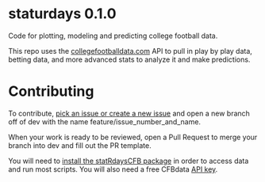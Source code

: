 # staturdays 0.1.0

Code for plotting, modeling and predicting college football data.

This repo uses the [collegefootballdata.com](www.collegefootballdata.com) API to pull in play by play data, betting data, and more advanced stats to analyze it and make predictions.

# Contributing
To contribute, [pick an issue or create a new issue](https://github.com/kylebennison/staturdays/issues) and open a new branch off of dev with the name feature/issue_number_and_name.

When your work is ready to be reviewed, open a Pull Request to merge your branch into dev and fill out the PR template.

You will need to [install the statRdaysCFB package](https://github.com/kylebennison/statRdaysCFB) in order to access data and run most scripts. You will also need a free CFBdata [API key](https://collegefootballdata.com/key).